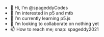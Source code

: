 - 👋 Hi, I’m @spageddyCodes
- 👀 I’m interested in p5 and mtb
- 🌱 I’m currently learning p5.js
- 💞️ I’m looking to collaborate on nothing yet
- 📫 How to reach me; snap: spageddy2021

<!---
spageddyCodes/spageddyCodes is a ✨ special ✨ repository because its `README.md` (this file) appears on your GitHub profile.
You can click the Preview link to take a look at your changes.
--->
